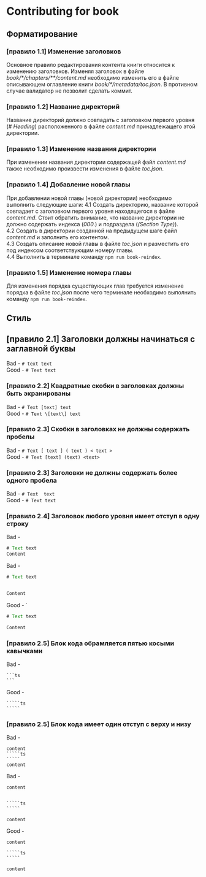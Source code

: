 # Contributing for book
## Форматирование
### [правило 1.1] Изменение заголовков
 Основное правило редактирования контента книги относится к изменению заголовков. Изменяя заголовок в файле _book/\*/chapters/\*\*/content.md_ необходимо изменить его в файле описывающем оглавление книги _book/\*/metadata/toc.json_. В противном случае валидатор не позволит сделать коммит.
### [правило 1.2] Название директорий
Название директорий должно совпадать с заголовком первого уровня (_# Heading_) расположенного в файле _content.md_ принадлежащего этой директории.

### [правило 1.3] Изменение названия директории
При изменении названия директории содержащей файл _content.md_ также необходимо произвести изменения в файле _toc.json_.
### [правило 1.4] Добавление новой главы
При добавлении новой главы (новой директории) необходимо выполнить следующие шаги:
 4.1 Создать директорию, название которой совпадает с заголовком первого уровня находящегося в файле _content.md_. Стоит обратить внимание, что название директории не должно содержать индекса (_000._) и подраздела (_(Section Type)_).  
 4.2 Создать в директории созданной на предыдущем шаге файл _content.md_ и заполнить его контентом.  
 4.3 Создать описание новой главы в файле _toc.json_ и разместить его под индексом соответствующим номеру главы.  
 4.4 Выполнить в терминале команду `npm run book-reindex`.
### [правило 1.5] Изменение номера главы
Для изменения порядка существующих глав требуется изменение порядка в файле _toc.json_ после чего терминале необходимо выполнить команду `npm run book-reindex`.


## Стиль
## [правило 2.1] Заголовки должны начинаться с заглавной буквы
Bad - `# text text`  
Good - `# Text text`  
### [правило 2.2] Квадратные скобки в заголовках должны быть экранированы
Bad - `# Text [text] text`  
Good - `# Text \[text\] text`  
### [правило 2.3] Скобки в заголовках не должны содержать пробелы
Bad - `# Text [ text ] ( text ) < text >`  
Good - `# Text [text] (text) <text>` 
### [правило 2.3] Заголовки не должны содержать более одного пробела
Bad - `# Text  text`  
Good - `# Text text` 
### [правило 2.4] Заголовок любого уровня имеет отступ в одну строку
Bad -
`````ts
# Text text
Content
`````
Bad -
`````ts
# Text text


Content
`````
Good - `
`````ts
# Text text

Content
`````

### [правило 2.5] Блок кода обрамляется пятью косыми кавычками
Bad - 
`````
```ts
```
`````
Good -
``````
`````ts
`````
``````
### [правило 2.5] Блок кода имеет один отступ с верху и низу

Bad -
``````
content
`````ts
`````
content
``````
Bad -
``````
content


`````ts
`````

content
``````
Good -
``````
content

`````ts
`````

content
``````
